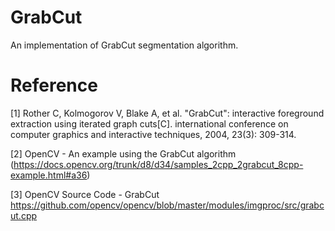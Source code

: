 # GrabCut
An implementation of GrabCut segmentation algorithm.

# Reference
[1] Rother C, Kolmogorov V, Blake A, et al. "GrabCut": interactive foreground extraction using iterated graph cuts[C]. international conference on computer graphics and interactive techniques, 2004, 23(3): 309-314.

[2] OpenCV - An example using the GrabCut algorithm (https://docs.opencv.org/trunk/d8/d34/samples_2cpp_2grabcut_8cpp-example.html#a36)

[3] OpenCV Source Code - GrabCut https://github.com/opencv/opencv/blob/master/modules/imgproc/src/grabcut.cpp